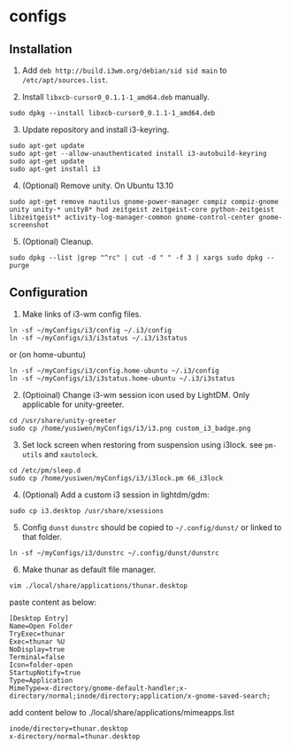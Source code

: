 configs
=======

Installation
------------

1. Add `deb http://build.i3wm.org/debian/sid sid main` to `/etc/apt/sources.list`.

2. Install `libxcb-cursor0_0.1.1-1_amd64.deb` manually.
```
sudo dpkg --install libxcb-cursor0_0.1.1-1_amd64.deb
```

3. Update repository and install i3-keyring.
```
sudo apt-get update
sudo apt-get --allow-unauthenticated install i3-autobuild-keyring
sudo apt-get update
sudo apt-get install i3
```

4. (Optional) Remove unity.
On Ubuntu 13.10
```
sudo apt-get remove nautilus gnome-power-manager compiz compiz-gnome unity unity-* unity8* hud zeitgeist zeitgeist-core python-zeitgeist libzeitgeist* activity-log-manager-common gnome-control-center gnome-screenshot
```

5. (Optional) Cleanup.
```
sudo dpkg --list |grep "^rc" | cut -d " " -f 3 | xargs sudo dpkg --purge
```

Configuration
-------------

1. Make links of i3-wm config files.
```
ln -sf ~/myConfigs/i3/config ~/.i3/config
ln -sf ~/myConfigs/i3/i3status ~/.i3/i3status
```
or (on home-ubuntu)
```
ln -sf ~/myConfigs/i3/config.home-ubuntu ~/.i3/config
ln -sf ~/myConfigs/i3/i3status.home-ubuntu ~/.i3/i3status
```

2. (Optioinal) Change i3-wm session icon used by LightDM. Only applicable for unity-greeter.
```
cd /usr/share/unity-greeter
sudo cp /home/yusiwen/myConfigs/i3/i3.png custom_i3_badge.png 
```

3. Set lock screen when restoring from suspension using i3lock.
   see `pm-utils` and `xautolock`.
```
cd /etc/pm/sleep.d
sudo cp /home/yusiwen/myConfigs/i3/i3lock.pm 66_i3lock
```

4. (Optional) Add a custom i3 session in lightdm/gdm:
```
sudo cp i3.desktop /usr/share/xsessions
```

5. Config `dunst`
`dunstrc` should be copied to `~/.config/dunst/` or linked to that folder.
```
ln -sf ~/myConfigs/i3/dunstrc ~/.config/dunst/dunstrc
```

6. Make thunar as default file manager.
```
vim ./local/share/applications/thunar.desktop
```
paste content as below:
```
[Desktop Entry]
Name=Open Folder
TryExec=thunar
Exec=thunar %U
NoDisplay=true
Terminal=false
Icon=folder-open
StartupNotify=true
Type=Application
MimeType=x-directory/gnome-default-handler;x-directory/normal;inode/directory;application/x-gnome-saved-search;
```
add content below to ./local/share/applications/mimeapps.list
```
inode/directory=thunar.desktop
x-directory/normal=thunar.desktop
```
